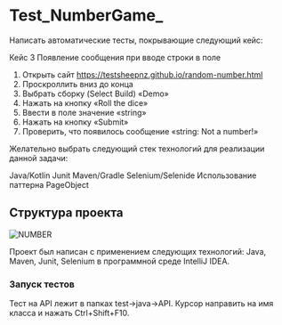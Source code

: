 # Test_NumberGame_
Написать автоматические тесты, покрывающие следующий кейс:

Кейс 3 Появление сообщения при вводе строки в поле
1) Открыть сайт https://testsheepnz.github.io/random-number.html 
2) Проскроллить вниз до конца
3) Выбрать сборку (Select Build) «Demo»
4) Нажать на кнопку «Roll the dice»
5) Ввести в поле значение «string»
6) Нажать на кнопку «Submit»
7) Проверить, что появилось сообщение «string: Not a number!»


Желательно выбрать следующий стек технологий для реализации данной задачи: 
 
Java/Kotlin
Junit
Maven/Gradle
Selenium/Selenide
Использование паттерна PageObject
 
## Структура проекта  
![NUMBER](https://user-images.githubusercontent.com/75842400/185706437-8ea5980b-e0e2-485c-a05d-01ea9d42ad00.PNG)

Проект был написан с применением следующих технологий: Java, Maven, Junit, Selenium в программной среде IntelliJ IDEA. 
 
### Запуск тестов 
Тест на API лежит в папках test->java->API. Курсор направить на имя класса и нажать Ctrl+Shift+F10.
